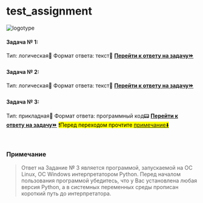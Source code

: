 # test_assignment

![logotype](https://www.gazprombank.tech/upload/bpe/8fd/bx6lx5zpzfwv5lve8q42slhk061wvoi3/8384533333.jpg)

#### Задача № 1:
Тип: логическая🧠
Формат ответа: текст📄
**[Перейти к ответу на задачу⏩](https://github.com/bixber-portfolio/test_assignment/task_1)**

#### Задача № 2:
Тип: логическая🧠
Формат ответа: текст📄
**[Перейти к ответу на задачу⏩](https://github.com/bixber-portfolio/test_assignment/task_2)**

#### Задача № 3:
Тип: прикладная💼
Формат ответа: программный код📟
**[Перейти к ответу на задачу⏩](https://github.com/bixber-portfolio/test_assignment/task_3)**
<mark>❗Перед переходом прочтите [примечание⬇️](#примечание)</mark>

<br>

### Примечание
> Ответ на Задание № 3 является программой, запускаемой на OC Linux, OC Windows интерпретатором Python. Перед началом пользования программой убедитесь, что у Вас установлена любая версия Python, а в системных переменных среды прописан короткий путь до интерпретатора.